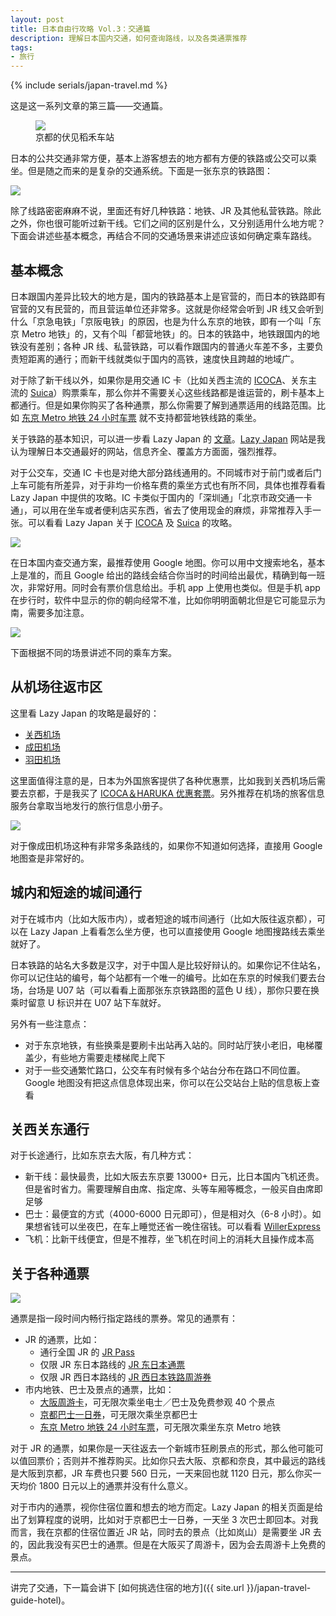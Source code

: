 ```yaml
---
layout: post
title: 日本自由行攻略 Vol.3：交通篇
description: 理解日本国内交通，如何查询路线，以及各类通票推荐
tags: 
- 旅行
---
```


{% include serials/japan-travel.md %}

这是这一系列文章的第三篇——交通篇。

<figure>
    <img src="{{ site.image_cdn }}/images/2019/09/inari-station.jpg" />
    <figcaption>京都的伏见稻禾车站</figcaption>
</figure>

<!--more-->

日本的公共交通非常方便，基本上游客想去的地方都有方便的铁路或公交可以乘坐。但是随之而来的是复杂的交通系统。下面是一张东京的铁路图：

<img src="{{ site.image_cdn }}/images/2019/09/tokyo-railway.png" />

除了线路密密麻麻不说，里面还有好几种铁路：地铁、JR 及其他私营铁路。除此之外，你也很可能听过新干线。它们之间的区别是什么，又分别适用什么地方呢？下面会讲述些基本概念，再结合不同的交通场景来讲述应该如何确定乘车路线。

## 基本概念

日本跟国内差异比较大的地方是，国内的铁路基本上是官营的，而日本的铁路即有官营的又有民营的，而且营运单位还非常多。这就是你经常会听到 JR 线又会听到什么「京急电铁」「京阪电铁」的原因，也是为什么东京的地铁，即有一个叫「东京 Metro 地铁」的，又有个叫「都营地铁」的。日本的铁路中，地铁跟国内的地铁没有差别；各种 JR 线、私营铁路，可以看作跟国内的普通火车差不多，主要负责短距离的通行；而新干线就类似于国内的高铁，速度快且跨越的地域广。

对于除了新干线以外，如果你是用交通 IC 卡（比如关西主流的 [ICOCA][lazy-japan-icoca]、关东主流的 [Suica][lazy-japan-suica]）购票乘车，那么你并不需要关心这些线路都是谁运营的，刷卡基本上都通行。但是如果你购买了各种通票，那么你需要了解到通票适用的线路范围。比如 [东京 Metro 地铁 24 小时车票][tokyo-metro-one-day-pass] 就不支持都营地铁线路的乘坐。

关于铁路的基本知识，可以进一步看 Lazy Japan 的 [文章][lazy-japan-railway-basic]。[Lazy Japan][lazy-japan] 网站是我认为理解日本交通最好的网站，信息齐全、覆盖方方面面，强烈推荐。

对于公交车，交通 IC 卡也是对绝大部分路线通用的。不同城市对于前门或者后门上车可能有所差异，对于非均一价格车费的乘坐方式也有所不同，具体也推荐看看 Lazy Japan 中提供的攻略。IC 卡类似于国内的「深圳通」「北京市政交通一卡通」，可以用在坐车或者便利店买东西，省去了使用现金的麻烦，非常推荐入手一张。可以看看 Lazy Japan 关于 [ICOCA][lazy-japan-icoca] 及 [Suica][lazy-japan-suica] 的攻略。

<img src="{{ site.image_cdn }}/images/2019/09/suica-icoca.jpg" />

在日本国内查交通方案，最推荐使用 Google 地图。你可以用中文搜索地名，基本上是准的，而且 Google 给出的路线会结合你当时的时间给出最优，精确到每一班次，非常好用。同时会有票价信息给出。手机 app 上使用也类似。但是手机 app 在步行时，软件中显示的你的朝向经常不准，比如你明明面朝北但是它可能显示为南，需要多加注意。

<img src="{{ site.image_cdn }}/images/2019/09/google-maps.png" />

下面根据不同的场景讲述不同的乘车方案。

[tokyo-metro-one-day-pass]: https://www.tokyometro.jp/cn/ticket/1day/index.html
[lazy-japan-railway-basic]: https://lazyjapan.com/regions/all/transport/basic/railway.html
[lazy-japan]: https://lazyjapan.com/
[lazy-japan-icoca]: https://lazyjapan.com/regions/kansai/transport/ic/
[lazy-japan-suica]: https://lazyjapan.com/regions/tokyo/transport/ic/

## 从机场往返市区

这里看 Lazy Japan 的攻略是最好的：

* [关西机场](https://lazyjapan.com/regions/kansai/transport/airport/)
* [成田机场](https://lazyjapan.com/regions/tokyo/transport/airport/narita/access.html)
* [羽田机场](https://lazyjapan.com/regions/tokyo/transport/airport/haneda/access.html)

这里面值得注意的是，日本为外国旅客提供了各种优惠票，比如我到关西机场后需要去京都，于是我买了 [ICOCA＆HARUKA 优惠套票][icoca-haruka]。另外推荐在机场的旅客信息服务台拿取当地发行的旅行信息小册子。

<img src="{{ site.image_cdn }}/images/2019/09/icoca-haruka.jpg" />

对于像成田机场这种有非常多条路线的，如果你不知道如何选择，直接用 Google 地图查是非常好的。

[icoca-haruka]: https://www.westjr.co.jp/global/sc/ticket/icoca-haruka/

## 城内和短途的城间通行

对于在城市内（比如大阪市内），或者短途的城市间通行（比如大阪往返京都），可以在 Lazy Japan 上看看怎么坐方便，也可以直接使用 Google 地图搜路线去乘坐就好了。

日本铁路的站名大多数是汉字，对于中国人是比较好辩认的。如果你记不住站名，你可以记住站的编号，每个站都有一个唯一的编号。比如在东京的时候我们要去台场，台场是 U07 站（可以看看上面那张东京铁路图的蓝色 U 线），那你只要在换乘时留意 U 标识并在 U07 站下车就好。

另外有一些注意点：

* 对于东京地铁，有些换乘是要刷卡出站再入站的。同时站厅狭小老旧，电梯覆盖少，有些地方需要走楼梯爬上爬下
* 对于一些交通繁忙路口，公交车有时候有多个站台分布在路口不同位置。Google 地图没有把这点信息体现出来，你可以在公交站台上贴的信息板上查看

## 关西关东通行

对于长途通行，比如东京去大阪，有几种方式：

* 新干线：最快最贵，比如大阪去东京要 13000+ 日元，比日本国内飞机还贵。但是省时省力。需要理解自由席、指定席、头等车厢等概念，一般买自由席即足够
* 巴士：最便宜的方式（4000-6000 日元即可），但是相对久（6-8 小时）。如果想省钱可以坐夜巴，在车上睡觉还省一晚住宿钱。可以看看 [WillerExpress][willer-express]
* 飞机：比新干线便宜，但是不推荐，坐飞机在时间上的消耗大且操作成本高

[willer-express]: https://willerexpress.com/cn/

## 关于各种通票

<img src="{{ site.image_cdn }}/images/2019/09/jr-pass.jpg" />

通票是指一段时间内畅行指定路线的票券。常见的通票有：

* JR 的通票，比如：
  * 通行全国 JR 的 [JR Pass][jr-pass]
  * 仅限 JR 东日本路线的 [JR 东日本通票][jr-east-pass]
  * 仅限 JR 西日本路线的 [JR 西日本铁路周游券][jr-west-pass]
* 市内地铁、巴士及景点的通票，比如：
  * [大阪周游卡][osaka-pass]，可无限次乘坐电士／巴士及免费参观 40 个景点
  * [京都巴士一日券][kyoto-bus-pass]，可无限次乘坐京都巴士
  * [东京 Metro 地铁 24 小时车票][tokyo-metro-one-day-pass]，可无限次乘坐东京 Metro 地铁

对于 JR 的通票，如果你是一天往返去一个新城市狂刷景点的形式，那么他可能可以值回票价；否则并不推荐购买。比如你只去大阪、京都和奈良，其中最远的路线是大阪到京都，JR 车费也只要 560 日元，一天来回也就 1120 日元，那么你买一天均价 1800 日元以上的通票并没有什么意义。

对于市内的通票，视你住宿位置和想去的地方而定。Lazy Japan 的相关页面是给出了划算程度的说明，比如对于京都巴士一日券，一天坐 3 次巴士即回本。对我而言，我在京都的住宿位置近 JR 站，同时去的景点（比如岚山）是需要坐 JR 去的，因此我没有买巴士的通票。但是在大阪买了周游卡，因为会去周游卡上免费的景点。

[jr-pass]: http://www.japanrailpass.net/cn/index.html
[jr-east-pass]: https://www.jreast.co.jp/sc/eastpass/
[jr-west-pass]: https://www.westjr.co.jp/global/sc/ticket/pass/
[osaka-pass]: http://www.japan-osaka.cn/osp/ch/
[kyoto-bus-pass]: https://lazyjapan.com/regions/kansai/transport/howto/kyoto.html#kyoto-city-bus&kyoto-bus-one-day-pass

---

讲完了交通，下一篇会讲下 [如何挑选住宿的地方]({{ site.url }}/japan-travel-guide-hotel)。
